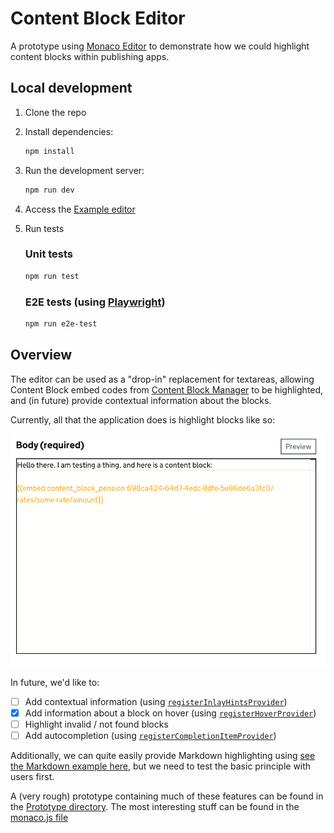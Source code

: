 # Content Block Editor

A prototype using [Monaco Editor](https://microsoft.github.io/monaco-editor/) to demonstrate how we could highlight content blocks within publishing apps.

## Local development

1. Clone the repo
1. Install dependencies:

   ```bash
   npm install
   ```

1. Run the development server:

   ```bash
   npm run dev
   ```

1. Access the [Example editor](http://localhost:5173/)
1. Run tests

   ### Unit tests

   ```bash
   npm run test
   ```

   ### E2E tests (using [Playwright](https://playwright.dev/))

   ```bash
   npm run e2e-test
   ```

## Overview

The editor can be used as a "drop-in" replacement for textareas, allowing Content Block embed codes from
[Content Block Manager](https://docs.publishing.service.gov.uk/repos/whitehall/content_block_manager.html) to be
highlighted, and (in future) provide contextual information about the blocks.

Currently, all that the application does is highlight blocks like so:

![Preview](docs/img/preview.png)

In future, we'd like to:

- [ ] Add contextual information (using [`registerInlayHintsProvider`](https://microsoft.github.io/monaco-editor/typedoc/functions/languages.registerInlayHintsProvider.html))
- [x] Add information about a block on hover (using [`registerHoverProvider`](https://microsoft.github.io/monaco-editor/typedoc/functions/languages.registerHoverProvider.html))
- [ ] Highlight invalid / not found blocks
- [ ] Add autocompletion (using [`registerCompletionItemProvider`](https://microsoft.github.io/monaco-editor/typedoc/functions/languages.registerCompletionItemProvider.html))

Additionally, we can quite easily provide Markdown highlighting using [see the Markdown example here](https://microsoft.github.io/monaco-editor/monarch.html),
but we need to test the basic principle with users first.

A (very rough) prototype containing much of these features can be found in the [Prototype directory](./prototype). The
most interesting stuff can be found in the [monaco.js file](./prototype/js/monaco.js)
